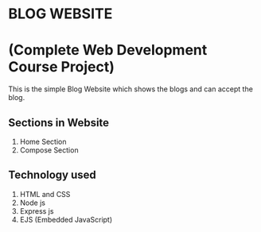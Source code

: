 
# BLOG WEBSITE
# (Complete Web Development Course Project)

This is the simple Blog Website which shows the blogs and can accept the blog.


## Sections in Website

1. Home Section 
2. Compose Section 



## Technology used 

1. HTML and CSS
2. Node js
3. Express js
4. EJS (Embedded JavaScript)


